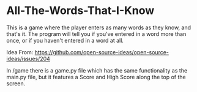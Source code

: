 # All-The-Words-That-I-Know

This is a game where the player enters as many words as they know, and that's it. The program will tell you if you've entered in 
a word more than once, or if you haven't entered in a word at all. 

Idea From: https://github.com/open-source-ideas/open-source-ideas/issues/204

In /game there is a game.py file which has the same functionality as the main.py file, but it features a Score and High Score along the top of the screen. 
